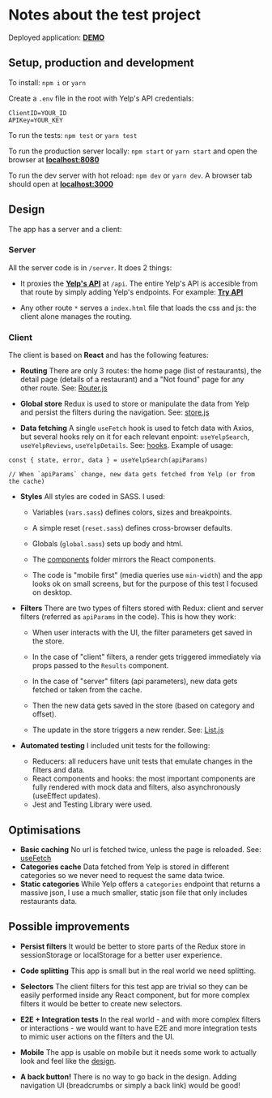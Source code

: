 # Notes about the test project

Deployed application: **[DEMO](https://frontend-test-2020-08-03.herokuapp.com/)**

## Setup, production and development

To install: `npm i` or `yarn`

Create a `.env` file in the root with Yelp's API credentials:

```
ClientID=YOUR_ID
APIKey=YOUR_KEY
```

To run the tests: `npm test` or `yarn test`

To run the production server locally: `npm start` or `yarn start` and open the browser at **[localhost:8080](http://localhost:8080)**

To run the dev server with hot reload: `npm dev` or `yarn dev`. A browser tab should open at **[localhost:3000](http://localhost:3000)**

## Design

The app has a server and a client:

### Server

All the server code is in `/server`. It does 2 things:

- It proxies the **[Yelp's API](https://www.yelp.com/developers/documentation/v3)** at `/api`. The entire Yelp's API is accesible from that route by simply adding Yelp's endpoints. For example: **[Try API](https://frontend-test-2020-08-03.herokuapp.com/api/businesses/QXV3L_QFGj8r6nWX2kS2hA)**

- Any other route `*` serves a `index.html` file that loads the css and js: the client alone manages the routing.

### Client

The client is based on **React** and has the following features:

- **Routing** There are only 3 routes: the home page (list of restaurants), the detail page (details of a restaurant) and a "Not found" page for any other route. See: [Router.js](/src/components/Router.js)

- **Global store** Redux is used to store or manipulate the data from Yelp and persist the filters during the navigation. See: [store.js](/src/redux/store.js)

- **Data fetching** A single `useFetch` hook is used to fetch data with Axios, but several hooks rely on it for each relevant enpoint: `useYelpSearch`, `useYelpReviews`, `useYelpDetails`. See: [hooks](/src/hooks). Example of usage:

```
const { state, error, data } = useYelpSearch(apiParams)

// When `apiParams` change, new data gets fetched from Yelp (or from the cache)
```

- **Styles** All styles are coded in SASS. I used:

  - Variables (`vars.sass`) defines colors, sizes and breakpoints.

  - A simple reset (`reset.sass`) defines cross-browser defaults.

  - Globals (`global.sass`) sets up body and html.

  - The [components](/src/styles/components) folder mirrors the React components.

  - The code is "mobile first" (media queries use `min-width`) and the app looks ok on small screens, but for the purpose of this test I focused on desktop.

- **Filters** There are two types of filters stored with Redux: client and server filters (referred as `apiParams` in the code). This is how they work:

  - When user interacts with the UI, the filter parameters get saved in the store.

  - In the case of "client" filters, a render gets triggered immediately via props passed to the `Results` component.

  - In the case of "server" filters (api parameters), new data gets fetched or taken from the cache.

  - Then the new data gets saved in the store (based on category and offset).

  - The update in the store triggers a new render. See: [List.js](/src/components/List.js)

- **Automated testing** I included unit tests for the following:
  - Reducers: all reducers have unit tests that emulate changes in the filters and data.
  - React components and hooks: the most important components are fully rendered with mock data and filters, also asynchronously (useEffect updates).
  - Jest and Testing Library were used.

## Optimisations

- **Basic caching** No url is fetched twice, unless the page is reloaded. See: [useFetch](/src/hooks/useFetch.js)
- **Categories cache** Data fetched from Yelp is stored in different categories so we never need to request the same data twice.
- **Static categories** While Yelp offers a `categories` endpoint that returns a massive json, I use a much smaller, static json file that only includes restaurants data.

## Possible improvements

- **Persist filters** It would be better to store parts of the Redux store in sessionStorage or localStorage for a better user experience.

- **Code splitting** This app is small but in the real world we need splitting.

- **Selectors** The client filters for this test app are trivial so they can be easily performed inside any React component, but for more complex filters it would be better to create new selectors.

- **E2E + Integration tests** In the real world - and with more complex filters or interactions - we would want to have E2E and more integration tests to mimic user actions on the filters and the UI.

- **Mobile** The app is usable on mobile but it needs some work to actually look and feel like the [design](https://www.figma.com/file/4MqQhKPsnKetTud9tm6kDY/Superformula-FE-test-264388d?node-id=0%3A1).

- **A back button!** There is no way to go back in the design. Adding navigation UI (breadcrumbs or simply a back link) would be good!
